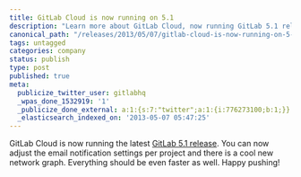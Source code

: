 ```yaml
---
title: GitLab Cloud is now running on 5.1
description: "Learn more about GitLab Cloud, now running GitLab 5.1 release."
canonical_path: "/releases/2013/05/07/gitlab-cloud-is-now-running-on-5-1/"
tags: untagged
categories: company
status: publish
type: post
published: true
meta:
  publicize_twitter_user: gitlabhq
  _wpas_done_1532919: '1'
  _publicize_done_external: a:1:{s:7:"twitter";a:1:{i:776273100;b:1;}}
  _elasticsearch_indexed_on: '2013-05-07 05:47:25'
---
```

GitLab Cloud is now running the latest [GitLab 5.1 release](/releases/2013/04/22/gitlab-5-dot-1-released/). You can now adjust the email notification settings per project and there is a cool new network graph. Everything should be even faster as well. Happy pushing!

